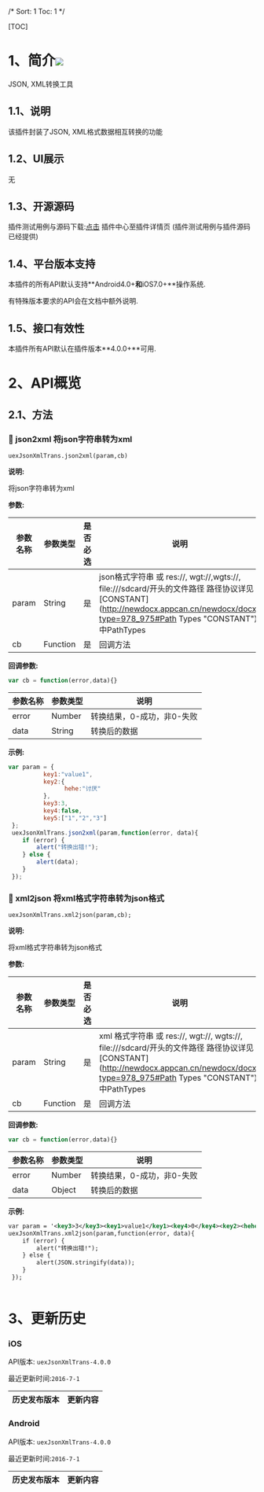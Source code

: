 /*
Sort: 1
Toc: 1
*/

[TOC]
# 1、简介[![](http://appcan-download.oss-cn-beijing.aliyuncs.com/%E5%85%AC%E6%B5%8B%2Fgf.png)]()<ignore>
JSON, XML转换工具

## 1.1、说明<ignore>
该插件封装了JSON, XML格式数据相互转换的功能

## 1.2、UI展示<ignore>
无
## 1.3、开源源码<ignore>
插件测试用例与源码下载:[点击](xxxx ) 插件中心至插件详情页 (插件测试用例与插件源码已经提供)
## 1.4、平台版本支持<ignore>

本插件的所有API默认支持**Android4.0+**和**iOS7.0+**操作系统.

有特殊版本要求的API会在文档中额外说明.

## 1.5、接口有效性<ignore>

本插件所有API默认在插件版本**4.0.0+**可用.
# 2、API概览<ignore>

## 2.1、方法<ignore>

### 🍭 json2xml 将json字符串转为xml

`uexJsonXmlTrans.json2xml(param,cb)`

**说明:**

将json字符串转为xml

**参数:**

| 参数名称  | 参数类型     | 是否必选 | 说明                                       |
| ----- | -------- | ---- | ---------------------------------------- |
| param | String   | 是    | json格式字符串 或 res://, wgt://,wgts://, file:///sdcard/开头的文件路径 路径协议详见[CONSTANT](http://newdocx.appcan.cn/newdocx/docx?type=978_975#Path Types "CONSTANT")中PathTypes |
| cb    | Function | 是    | 回调方法                                     |

**回调参数:**

```javascript
var cb = function(error,data){}
```

| 参数名称  | 参数类型   | 说明              |
| ----- | ------ | --------------- |
| error | Number | 转换结果，0-成功，非0-失败 |
| data  | String | 转换后的数据          |

**示例:**

```javascript
var param = {
          key1:"value1",
          key2:{
                hehe:"讨厌"
          },
          key3:3,
          key4:false,
          key5:["1","2","3"]
 };
 uexJsonXmlTrans.json2xml(param,function(error, data){
    if (error) {
        alert("转换出错!");
    } else {
        alert(data);
    }
 });         
```
### 🍭 xml2json 将xml格式字符串转为json格式

`uexJsonXmlTrans.xml2json(param,cb);`

**说明:**

将xml格式字符串转为json格式

**参数:**

| 参数名称  | 参数类型     | 是否必选 | 说明                                       |
| ----- | -------- | ---- | ---------------------------------------- |
| param | String   | 是    | xml 格式字符串 或 res://, wgt://, wgts://, file:///sdcard/开头的文件路径 路径协议详见[CONSTANT](http://newdocx.appcan.cn/newdocx/docx?type=978_975#Path Types "CONSTANT")中PathTypes |
| cb    | Function | 是    | 回调方法                                     |

**回调参数:**

```javascript
var cb = function(error,data){}
```

| 参数名称  | 参数类型   | 说明              |
| ----- | ------ | --------------- |
| error | Number | 转换结果，0-成功，非0-失败 |
| data  | Object | 转换后的数据          |

**示例:**

```xml
var param = '<key3>3</key3><key1>value1</key1><key4>0</key4><key2><hehe>讨厌</hehe></key2><key5>1</key5><key5>2</key5><key5>3</key5>';
uexJsonXmlTrans.xml2json(param,function(error, data){
    if (error) {
        alert("转换出错!");
    } else {
        alert(JSON.stringify(data));
    }
 });        
            
```


# 3、更新历史<ignore>

### iOS<ignore>

API版本: `uexJsonXmlTrans-4.0.0`

最近更新时间:`2016-7-1`

| 历史发布版本 | 更新内容 |
| ----- | ----- |

### Android<ignore>

API版本: `uexJsonXmlTrans-4.0.0`

最近更新时间:`2016-7-1`

| 历史发布版本 | 更新内容 |
| ----- | ----- |
